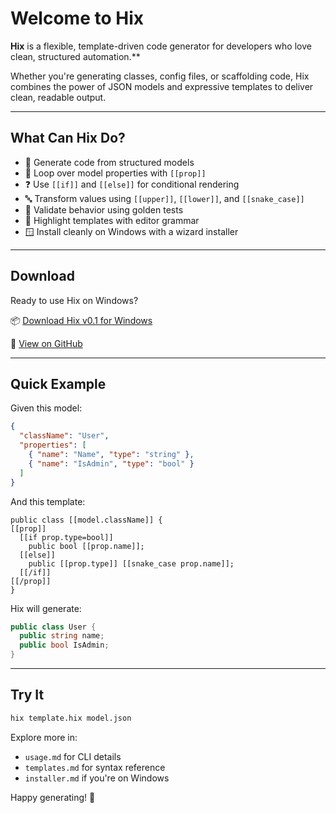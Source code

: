# Welcome to Hix

**Hix** is a flexible, template-driven code generator for developers who love clean, structured automation.**

Whether you're generating classes, config files, or scaffolding code, Hix combines the power of JSON models and expressive templates to deliver clean, readable output.

---

## What Can Hix Do?

- 🧠 Generate code from structured models
- 🔁 Loop over model properties with `[[prop]]`
- ❓ Use `[[if]]` and `[[else]]` for conditional rendering
- 🔤 Transform values using `[[upper]]`, `[[lower]]`, and `[[snake_case]]`
- 🧪 Validate behavior using golden tests
- 🎨 Highlight templates with editor grammar
- 🪟 Install cleanly on Windows with a wizard installer

---

## Download

Ready to use Hix on Windows?

📦 [Download Hix v0.1 for Windows](https://github.com/joelbugarini/hix/releases/download/v0.1/hix-setup.exe)

🔗 [View on GitHub](https://github.com/joelbugarini/hix)


---

## Quick Example

Given this model:

```json
{
  "className": "User",
  "properties": [
    { "name": "Name", "type": "string" },
    { "name": "IsAdmin", "type": "bool" }
  ]
}
```

And this template:

```hix
public class [[model.className]] {
[[prop]]
  [[if prop.type=bool]]
    public bool [[prop.name]];
  [[else]]
    public [[prop.type]] [[snake_case prop.name]];
  [[/if]]
[[/prop]]
}
```

Hix will generate:

```csharp
public class User {
  public string name;
  public bool IsAdmin;
}
```

---

## Try It

```bash
hix template.hix model.json
```

Explore more in:
- `usage.md` for CLI details
- `templates.md` for syntax reference
- `installer.md` if you're on Windows

Happy generating! 🚀

